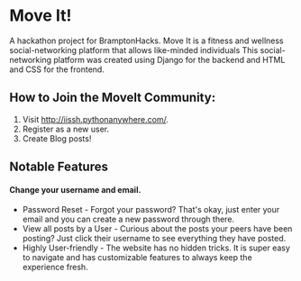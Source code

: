 # Move It!
A hackathon project for BramptonHacks. Move It is a fitness and wellness social-networking platform that allows like-minded individuals 
This social-networking platform was created using Django for the backend and HTML and CSS for the frontend.

## How to Join the MoveIt Community:
  1. Visit http://iissh.pythonanywhere.com/.
  2. Register as a new user.
  3. Create Blog posts!

## Notable Features
#### Change your username and email.
- Password Reset - Forgot your password? That's okay, just enter your email and you can create a new password through there.
- View all posts by a User - Curious about the posts your peers have been posting? Just click their username to see everything they have posted.
- Highly User-friendly - The website has no hidden tricks. It is super easy to navigate and has customizable features to always keep the experience fresh.


